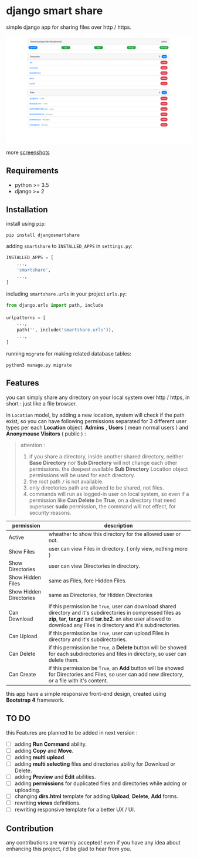# django smart share
simple django app for sharing files over http / https.

![DirectoryAsAdmin2.png](screenshots/DirectoryAsAdmin2.png)

more [screenshots](screenshots)

## Requirements
* python >= 3.5
* django >= 2

## Installation
install using `pip`:
```
pip install djangosmartshare
```
adding `smartshare` to `INSTALLED_APPS` in `settings.py`:
```python
INSTALLED_APPS = [
    ...,
    'smartshare',
    ...,
]
```
including `smartshare.urls` in your project `urls.py`:
```python
from django.urls import path, include

urlpatterns = [
    ...,
    path('', include('smartshare.urls')),
    ...,
]
```
running `migrate` for making related database tables:
```
python3 manage.py migrate
```

## Features
you can simply share any directory on your local system over http / https, in short : just like a file browser.

in `Location` model, by adding a new location, system will check if the path exist, so you can have following permissions separated for 3 different user types per each **Location** object. **Admins** , **Users** ( mean normal users ) and **Anonymouse Visitors** ( public ) :

> attention : 
> 1. if you share a directory, inside another shared directory, neither **Base Directory** nor **Sub Directory** will not change each other permissions. the deepest available **Sub Directory** Location object permissions will be used for each directory.
> 2. the root path **`/`** is not available.
> 3. only directories path are allowed to be shared, not files.
> 4. commands will run as logged-in user on local system, so even if a permission like **Can Delete** be **True**, on a directory that need superuser **sudo** permission, the command will not effect, for security reasons.

permission | description
------------|------------
Active | wheather to show this directory for the allowed user or not.
Show Files | user can view Files in directory. ( only view, nothing more )
Show Directories | user can view Directories in directory.
Show Hidden Files | same as Files, fore Hidden Files.
Show Hidden Directories | same as Directories, for Hidden Directories
Can Download | if this permission be `True`, user can download shared directory and it's subdirectories in compressed files as **zip**, **tar**, **tar.gz** and **tar.bz2**. an also user allowed to download any Files in directory and it's subdirectories.
Can Upload | if this permission be `True`, user can upload Files in directory and it's subdirectories.
Can Delete | if this permission be `True`, a **Delete** button will be showed for each subdirectories and files in directory, so user can delete them.
Can Create | if this permission be `True`, an **Add** button will be showed for Directories and Files, so user can add new directory, or a file with it's content.

this app have a simple responsive front-end design, created using **Bootstrap 4** framework.

## TO DO
this Features are planned to be added in next version :
- [ ] adding **Run Command** ability.
- [ ] adding **Copy** and **Move**.
- [ ] adding **multi upload**.
- [ ] adding **multi selecting** files and directories ability for Download or Delete.
- [ ] adding **Preview** and **Edit** abilities.
- [ ] adding **permissions** for duplicated files and directories while adding or uploading.
- [ ] changing **dirs.html** template for adding **Upload**, **Delete**, **Add** forms.
- [ ] rewriting **views** definitions.
- [ ] rewriting responsive template for a better UX / UI.

## Contribution
any contributions are warmly accepted! even if you have any idea about enhancing this project, i'd be glad to hear from you.